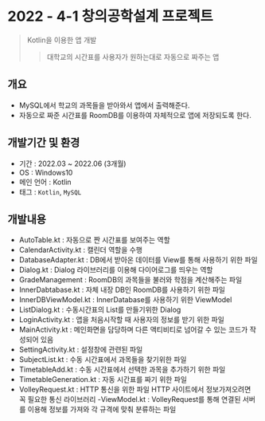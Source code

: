 # 2022 - 4-1 창의공학설계 프로젝트
> Kotlin을 이용한 앱 개발 
>> 대학교의 시간표를 사용자가 원하는대로 자동으로 짜주는 앱

## 개요
- MySQL에서 학교의 과목들을 받아와서 앱에서 출력해준다.
- 자동으로 짜준 시간표를 RoomDB를 이용하여 자체적으로 앱에 저장되도록 한다.

## 개발기간 및 환경
- 기간 : 2022.03 ~ 2022.06 (3개월)
- OS : Windows10
- 메인 언어 : Kotlin
- 태그 : ```Kotlin```, ```MySQL```

## 개발내용
- AutoTable.kt : 자동으로 짠 시간표를 보여주는 역할
- CalendarActivity.kt : 캘린더 역할을 수행
- DatabaseAdapter.kt : DB에서 받아온 데이터를 View를 통해 사용하기 위한 파일
- Dialog.kt : Dialog 라이브러리를 이용해 다이어로그를 띄우는 역할
- GradeManagement : RoomDB의 과목들을 불러와 학점을 계산해주는 파일
- InnerDabtabase.kt : 자체 내장 DB인 RoomDB를 사용하기 위한 파일
- InnerDBViewModel.kt : InnerDatabase를 사용하기 위한 ViewModel
- ListDialog.kt : 수동시간표의 List를 만들기위한 Dialog
- LoginActivity.kt : 앱을 처음시작할 때 사용자의 정보를 받기 위한 파일
- MainActivity.kt : 메인화면을 담당하며 다른 액티비티로 넘어갈 수 있는 코드가 작성되어 있음
- SettingActivity.kt : 설정창에 관련된 파일
- SubjectList.kt : 수동 시간표에서 과목들을 찾기위한 파일
- TimetableAdd.kt : 수동 시간표에서 선택한 과목을 추가하기 위한 파일
- TimetableGeneration.kt : 자동 시간표를 짜기 위한 파일
- VolleyRequest.kt : HTTP 통신을 위한 파일 HTTP 사이트에서 정보가져오려면 꼭 필요한 통신 라이브러리
-ViewModel.kt : VolleyRequest를 통해 연결된 서버를 이용해 정보를 가져와 각 규격에 맞춰 분류하는 파일
